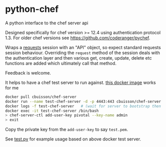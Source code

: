 # python-chef
A python interface to the chef server api

Designed specifically for chef version >= 12.4 using authentication protocol 1.3.  For older chef versions see https://github.com/coderanger/pychef.

Wraps a [requests](https://docs.python-requests.org/en/master/) session with an "API" object, so expect standard requests session behaviour.
Overriding the `request` method of the session deals with the authentication layer and then various get, create, update, delete etc functions are added which ultimately call that method.

Feedback is welcome.

It helps to have a chef test server to run against.
[this docker image](https://hub.docker.com/r/cbuisson/chef-server) works for me

```bash
docker pull cbuisson/chef-server
docker run --name test-chef-server -d -p 4443:443 cbuisson/chef-server
docker logs -f test-chef-server   # (wait for server to bootstrap then ^C)
docker exec -it test-chef-server /bin/bash
> chef-server-ctl add-user-key pivotal --key-name admin
> exit
```
Copy the private key from the `add-user-key` to say `test.pem`.

See [test.py](blob/master/test.py) for example usage based on above docker test server.
